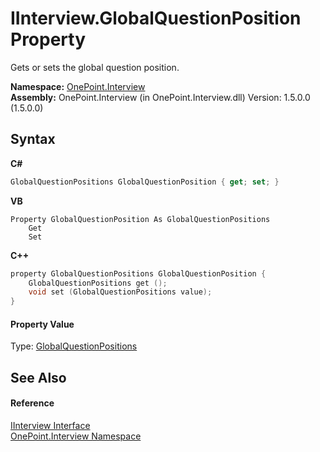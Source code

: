 # IInterview.GlobalQuestionPosition Property 
 

Gets or sets the global question position.

**Namespace:**&nbsp;<a href="N_OnePoint_Interview">OnePoint.Interview</a><br />**Assembly:**&nbsp;OnePoint.Interview (in OnePoint.Interview.dll) Version: 1.5.0.0 (1.5.0.0)

## Syntax

**C#**<br />
``` C#
GlobalQuestionPositions GlobalQuestionPosition { get; set; }
```

**VB**<br />
``` VB
Property GlobalQuestionPosition As GlobalQuestionPositions
	Get
	Set
```

**C++**<br />
``` C++
property GlobalQuestionPositions GlobalQuestionPosition {
	GlobalQuestionPositions get ();
	void set (GlobalQuestionPositions value);
}
```


#### Property Value
Type: <a href="T_OnePoint_Interview_GlobalQuestionPositions">GlobalQuestionPositions</a>

## See Also


#### Reference
<a href="T_OnePoint_Interview_IInterview">IInterview Interface</a><br /><a href="N_OnePoint_Interview">OnePoint.Interview Namespace</a><br />